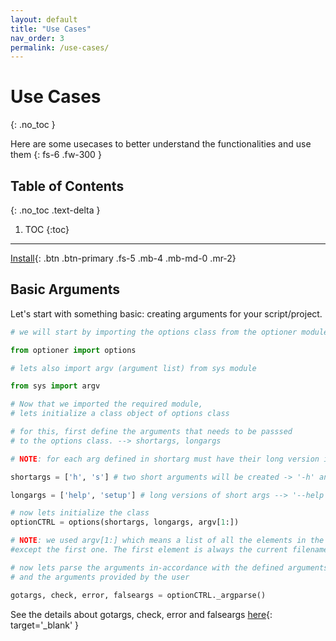 ```yaml
---
layout: default
title: "Use Cases"
nav_order: 3
permalink: /use-cases/
---
```


# Use Cases
{: .no_toc }

Here are some usecases to better understand the functionalities and use them
{: fs-6 .fw-300 }

## Table of Contents
{: .no_toc .text-delta }

1. TOC
{:toc}

---

[Install][ghub]{: .btn .btn-primary .fs-5 .mb-4 .mb-md-0 .mr-2}

## Basic Arguments

Let's start with something basic: creating arguments for your script/project.

```python
# we will start by importing the options class from the optioner module

from optioner import options

# lets also import argv (argument list) from sys module

from sys import argv
```

```python
# Now that we imported the required module, 
# lets initialize a class object of options class

# for this, first define the arguments that needs to be passsed
# to the options class. --> shortargs, longargs

# NOTE: for each arg defined in shortarg must have their long version in the longargs list in the same order.

shortargs = ['h', 's'] # two short arguments will be created -> '-h' and '-s'

longargs = ['help', 'setup'] # long versions of short args --> '--help' and '--setup'

# now lets initialize the class
optionCTRL = options(shortargs, longargs, argv[1:])

# NOTE: we used argv[1:] which means a list of all the elements in the argv list 
#except the first one. The first element is always the current filename/filepath/file-relpath
```

```python
# now lets parse the arguments in-accordance with the defined arguments
# and the arguments provided by the user

gotargs, check, error, falseargs = optionCTRL._argparse()
```

See the details about gotargs, check, error and falseargs [here](https://d33pster.github.io/optioner/features/#error-handling){: target='_blank' }

[ghub]: https://github.com/d33pster/optioner